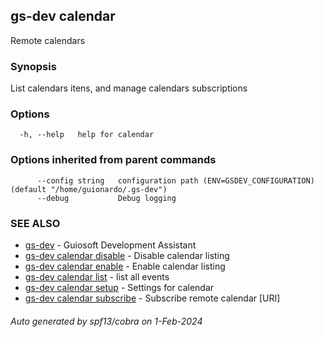 ## gs-dev calendar

Remote calendars

### Synopsis

List calendars itens, and manage calendars subscriptions

### Options

```
  -h, --help   help for calendar
```

### Options inherited from parent commands

```
      --config string   configuration path (ENV=GSDEV_CONFIGURATION) (default "/home/guionardo/.gs-dev")
      --debug           Debug logging
```

### SEE ALSO

* [gs-dev](gs-dev.md)	 - Guiosoft Development Assistant
* [gs-dev calendar disable](gs-dev_calendar_disable.md)	 - Disable calendar listing
* [gs-dev calendar enable](gs-dev_calendar_enable.md)	 - Enable calendar listing
* [gs-dev calendar list](gs-dev_calendar_list.md)	 - list all events
* [gs-dev calendar setup](gs-dev_calendar_setup.md)	 - Settings for calendar
* [gs-dev calendar subscribe](gs-dev_calendar_subscribe.md)	 - Subscribe remote calendar [URI]

###### Auto generated by spf13/cobra on 1-Feb-2024
